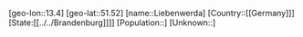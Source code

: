 ﻿---
location: [51.52,13.4]
type: City
tags:
- geo/City


SpocWebEntityId: 31995
isDeleted: false
confidential: public

---
[geo-lon::13.4]
[geo-lat::51.52]
[name::Liebenwerda]
[Country::[[Germany]]]
[State:[[../../Brandenburg]]]]
[Population::]
[Unknown::]

